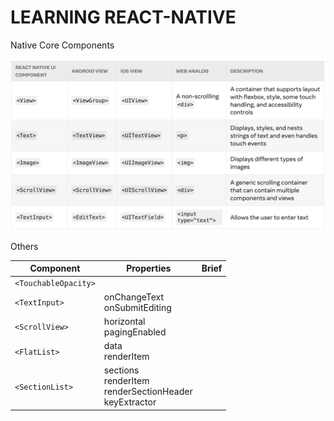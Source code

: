 # LEARNING REACT-NATIVE


Native Core Components

![image](./readme-assets/core-components.png)

Others

| Component | Properties | Brief |
| --- | --- | --- |
| ```<TouchableOpacity>``` | |
| ``` <TextInput> ``` | onChangeText <br /> onSubmitEditing |
| ``` <ScrollView> ``` | horizontal <br /> pagingEnabled |
| ``` <FlatList> ``` | data <br /> renderItem |
| ``` <SectionList> ``` | sections <br> renderItem <br> renderSectionHeader <br> keyExtractor |


